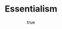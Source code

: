 ---
title: "Essentialism"
bookCover: "/assets/book-covers/essentialism.jpg"
slug: "essentialism"
bookAuthor: "Greg Mc Keown"
rating: 10
amazonLink: ""
author:
  name: Rico Trebeljahr
  picture: "/assets/blog/profile.jpeg"
---